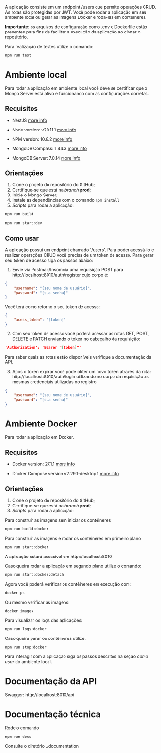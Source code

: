 A aplicação consiste em um endpoint /users que permite operações CRUD. 
As rotas são protegidas por JWT.
Você pode rodar a aplicação em seu ambiente local ou gerar as imagens Docker e rodá-las em contêineres.

**Importante**: os arquivos de configuração como .env e Dockerfile estão presentes para fins de facilitar a execução da aplicação ao clonar o repositório.

Para realização de testes utilize o comando:
```bash
npm run test
```

# Ambiente local

Para rodar a aplicação em ambiente local você deve se certificar que o Mongo Server está ativo e funcionando com as configurações corretas.

## Requisitos

- NestJS
[more info](https://docs.nestjs.com/)

- Node version: v20.11.1
[more info](https://nodejs.org/docs/latest/api/)

- NPM version: 10.8.2 
[more info](https://docs.npmjs.com/cli/v9/configuring-npm/install)

- MongoDB Compass: 1.44.3
[more info](https://www.mongodb.com/pt-br/docs/compass/current/)

- MongoDB Server: 7.0.14
[more info](https://www.mongodb.com/pt-br/docs/)

## Orientações

1. Clone o projeto do repositório do GitHub;
2. Certifique-se que está na _branch_ **prod**;
3. Inicie o Mongo Server;
4. Instale as dependências com o comando ``` npm install ```
5. _Scripts_ para rodar a aplicação:

```bash 
npm run build 
``` 

```bash 
npm run start:dev 
``` 


## Como usar
A aplicação possui um endpoint chamado '/users'. Para poder acessá-lo e realizar operações CRUD você precisa de um token de acesso. 
Para gerar seu token de acesso siga os passos abaixo:

1. Envie via Postman/Insomnia uma requisição POST para http://localhost:8010/auth/register cujo corpo é:

```json
{
    "username": "[seu nome de usuário]",
    "password": "[sua senha]"
}
```

Você terá como retorno o seu token de acesso:

```json
{
    "acess_token": "[token]"
}
```

2. Com seu token de acesso você poderá acessar as rotas GET, POST, DELETE e PATCH enviando o token no cabeçalho da requisição:
```json
'Authorization': 'Bearer "[token]"'
```

Para saber quais as rotas estão disponíveis verifique a documentação da API.

3. Após o token expirar você pode obter um novo token através da rota: http://localhost:8010/auth/login utilizando no corpo da requisição as mesmas credenciais utilizadas no registro.

```json
{
    "username": "[seu nome de usuário]",
    "password": "[sua senha]"
}
```

# Ambiente Docker

Para rodar a aplicação em Docker.

## Requisitos

- Docker version: 27.1.1
[more info](https://docs.docker.com/)

- Docker Compose version v2.29.1-desktop.1
[more info](https://docs.docker.com/compose/)

## Orientações

1. Clone o projeto do repositório do GitHub;
2. Certifique-se que está na _branch_ **prod**;
3. _Scripts_ para rodar a aplicação:

Para construir as imagens sem iniciar os contêineres

```bash 
npm run build:docker 
```

Para construir as imagens e rodar os contêineres em primeiro plano

```bash 
npm run start:docker 
``` 

A aplicação estará acessível em http://localhost:8010

Caso queira rodar a aplicação em segundo plano utilize o comando:

```bash 
npm run start:docker:detach 
```

Agora você poderá verificar os contêineres em execução com:

```bash
docker ps
```

Ou mesmo verificar as imagens:

```bash 
docker images 
```

Para visualizar os logs das aplicações:

```bash 
npm run logs:docker 
```

Caso queira parar os contêineres utilize:

```bash 
npm run stop:docker 
```

Para interagir com a aplicação siga os passos descritos na seção *como usar* do ambiente local.

# Documentação da API
Swagger: http://localhost:8010/api

# Documentação técnica

Rode o comando
```bash 
npm run docs 
``` 
Consulte o diretório ./documentation 